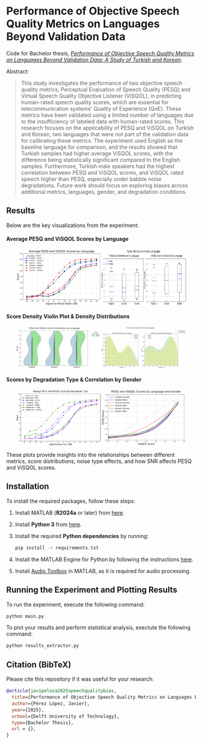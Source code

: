 # Performance of Objective Speech Quality Metrics on Languages Beyond Validation Data

Code for Bachelor thesis, [_Performance of Objective Speech Quality Metrics on Languages Beyond Validation Data: A Study of Turkish and Korean_](TODO).

Abstract:

> This study investigates the performance of two objective speech quality metrics, Perceptual Evaluation of Speech Quality (PESQ) and Virtual Speech Quality Objective Listener (ViSQOL), in predicting human-rated speech quality scores, which are essential for telecommunication systems' Quality of Experience (QoE). These metrics have been validated using a limited number of languages due to the insufficiency of labeled data with human-rated scores. This research focuses on the applicability of PESQ and ViSQOL on Turkish and Korean, two languages that were not part of the validation data for calibrating these metrics. The experiment used English as the baseline language for comparison, and the results showed that Turkish samples had higher average ViSQOL scores, with the difference being statistically significant compared to the English samples. Furthermore, Turkish male speakers had the highest correlation between PESQ and ViSQOL scores, and ViSQOL rated speech higher than PESQ, especially under babble noise degradations. Future work should focus on exploring biases across additional metrics, languages, gender, and degradation conditions.

## Results

Below are the key visualizations from the experiment:

#### Average PESQ and ViSQOL Scores by Language
<div style="display: flex; justify-content: center; gap: 0px;">  
  <img src="plots/average_pesq_visqol_by_snr.png" alt="Average PESQ and ViSQOL by SNR" width="45%">
  <img src="plots/score_distributions.png" alt="Score Distributions" width="45%">
</div>

#### Score Density Violin Plot & Density Distributions
<div style="display: flex; justify-content: center; gap: 0px;">    
  <img src="plots/score_density_violin.png" alt="Score Density Violin Plot" width="45%">
  <img src="plots/score_density_distributions.png" alt="Score Density Distributions" width="45%">
</div>

#### Scores by Degradation Type & Correlation by Gender
<div style="display: flex; justify-content: center; gap: 0px;">
  <img src="plots/metrics_by_noise_type.png" alt="Metrics By Noise Type" width="45%">
  <img src="plots/metric_correlation_by_gender.png" alt="Metric Correlation by Gender" width="45%">
</div>

These plots provide insights into the relationships between different metrics, score distributions, noise type effects, and how SNR affects PESQ and ViSQOL scores.


## Installation

To install the required packages, follow these steps:

1. Install MATLAB (**R2024a** or later) from [here](https://www.mathworks.com/downloads/).
2. Install **Python 3** from [here](https://www.python.org/downloads/).
3. Install the required **Python dependencies** by running:

   ```bash
   pip install -r requirements.txt
   
4. Install the MATLAB Engine for Python by following the instructions [here](https://www.mathworks.com/help/matlab/matlab_external/install-the-matlab-engine-for-python.html).
5. Install [Audio Toolbox](https://mathworks.com/products/audio.html) in MATLAB, as it is required for audio processing.

## Running the Experiment and Plotting Results 

To run the experiment, execute the following command:

  ```bash
  python main.py
  ```

To plot your results and perform statistical analysis, exectute the following command:

  ```bash
  python results_extractor.py
  ```

## Citation (BibTeX)

Please cite this repository if it was useful for your research:

```bibtex
@article{javipeloza2025speechqualitybias,
  title={Performance of Objective Speech Quality Metrics on Languages Beyond Validation Data: A Study of Turkish and Korean},
  author={Pérez López, Javier},
  year={2025},
  school={Delft University of Technology},
  type={Bachelor Thesis},
  url = {},
}
```

